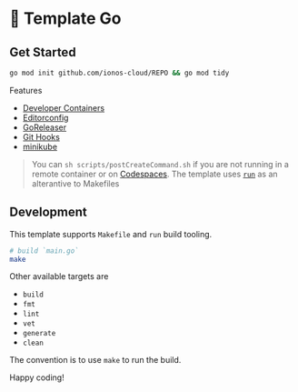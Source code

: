 # :partying_face: Template Go

## Get Started

```bash
go mod init github.com/ionos-cloud/REPO && go mod tidy
```

Features

* [Developer Containers](https://code.visualstudio.com/docs/remote/containers)
* [Editorconfig](https://editorconfig.org)
* [GoReleaser](https://goreleaser.com)
* [Git Hooks](https://git-scm.com/book/en/v2/Customizing-Git-Git-Hooks#_git_hooks)
* [minikube](https://minikube.sigs.k8s.io/docs/start/)

> You can `sh scripts/postCreateCommand.sh` if you are not running in a remote container or on [Codespaces](https://github.com/features/codespaces).
> The template uses [`run`](https://github.com/katallaxie/run) as an alterantive to Makefiles

## Development

This template supports `Makefile` and `run` build tooling.

```bash
# build `main.go`
make 
```

Other available targets are

* `build`
* `fmt`
* `lint`
* `vet`
* `generate`
* `clean`

The convention is to use `make` to run the build.

Happy coding!
